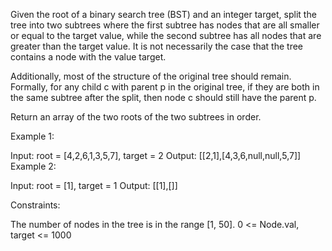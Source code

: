 Given the root of a binary search tree (BST) and an integer target, split the tree into two subtrees where the first subtree has nodes that are all smaller or equal to the target value, while the second subtree has all nodes that are greater than the target value. It is not necessarily the case that the tree contains a node with the value target.

Additionally, most of the structure of the original tree should remain. Formally, for any child c with parent p in the original tree, if they are both in the same subtree after the split, then node c should still have the parent p.

Return an array of the two roots of the two subtrees in order.

 

Example 1:


Input: root = [4,2,6,1,3,5,7], target = 2
Output: [[2,1],[4,3,6,null,null,5,7]]
Example 2:

Input: root = [1], target = 1
Output: [[1],[]]
 

Constraints:

The number of nodes in the tree is in the range [1, 50].
0 <= Node.val, target <= 1000